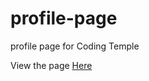 # profile-page

profile page for Coding Temple

View the page [Here](https://joeyvigil.github.io/profile-page/)
